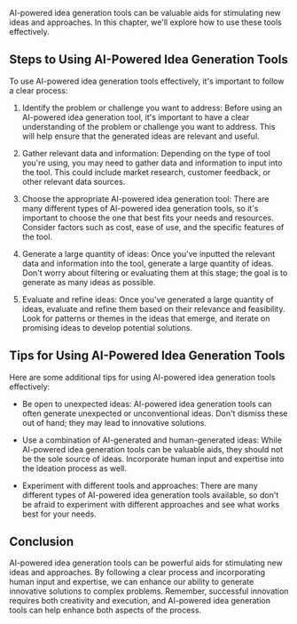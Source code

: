 

AI-powered idea generation tools can be valuable aids for stimulating new ideas and approaches. In this chapter, we'll explore how to use these tools effectively.

Steps to Using AI-Powered Idea Generation Tools
-----------------------------------------------

To use AI-powered idea generation tools effectively, it's important to follow a clear process:

1. Identify the problem or challenge you want to address: Before using an AI-powered idea generation tool, it's important to have a clear understanding of the problem or challenge you want to address. This will help ensure that the generated ideas are relevant and useful.

2. Gather relevant data and information: Depending on the type of tool you're using, you may need to gather data and information to input into the tool. This could include market research, customer feedback, or other relevant data sources.

3. Choose the appropriate AI-powered idea generation tool: There are many different types of AI-powered idea generation tools, so it's important to choose the one that best fits your needs and resources. Consider factors such as cost, ease of use, and the specific features of the tool.

4. Generate a large quantity of ideas: Once you've inputted the relevant data and information into the tool, generate a large quantity of ideas. Don't worry about filtering or evaluating them at this stage; the goal is to generate as many ideas as possible.

5. Evaluate and refine ideas: Once you've generated a large quantity of ideas, evaluate and refine them based on their relevance and feasibility. Look for patterns or themes in the ideas that emerge, and iterate on promising ideas to develop potential solutions.

Tips for Using AI-Powered Idea Generation Tools
-----------------------------------------------

Here are some additional tips for using AI-powered idea generation tools effectively:

* Be open to unexpected ideas: AI-powered idea generation tools can often generate unexpected or unconventional ideas. Don't dismiss these out of hand; they may lead to innovative solutions.

* Use a combination of AI-generated and human-generated ideas: While AI-powered idea generation tools can be valuable aids, they should not be the sole source of ideas. Incorporate human input and expertise into the ideation process as well.

* Experiment with different tools and approaches: There are many different types of AI-powered idea generation tools available, so don't be afraid to experiment with different approaches and see what works best for your needs.

Conclusion
----------

AI-powered idea generation tools can be powerful aids for stimulating new ideas and approaches. By following a clear process and incorporating human input and expertise, we can enhance our ability to generate innovative solutions to complex problems. Remember, successful innovation requires both creativity and execution, and AI-powered idea generation tools can help enhance both aspects of the process.
